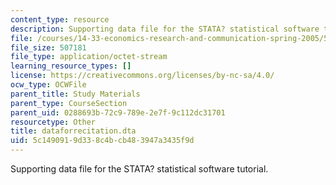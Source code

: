 ```yaml
---
content_type: resource
description: Supporting data file for the STATA? statistical software tutorial.
file: /courses/14-33-economics-research-and-communication-spring-2005/5c1490919d338c4bcb483947a3435f9d_dataforrecitation.dta
file_size: 507181
file_type: application/octet-stream
learning_resource_types: []
license: https://creativecommons.org/licenses/by-nc-sa/4.0/
ocw_type: OCWFile
parent_title: Study Materials
parent_type: CourseSection
parent_uid: 0288693b-72c9-789e-2e7f-9c112dc31701
resourcetype: Other
title: dataforrecitation.dta
uid: 5c149091-9d33-8c4b-cb48-3947a3435f9d
---
```

Supporting data file for the STATA? statistical software tutorial.